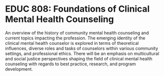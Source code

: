 # EDUC 808: Foundations of Clinical Mental Health Counseling

An overview of the history of community mental health counseling and current topics impacting the profession. The emerging identity of the clinical mental health counselor is explored in terms of theoretical influences, diverse roles and tasks of counselors within various community settings, and professional ethics. There will be an emphasis on multicultural and social justice perspectives shaping the field of clinical mental health counseling with regards to best practice, research, and program development.